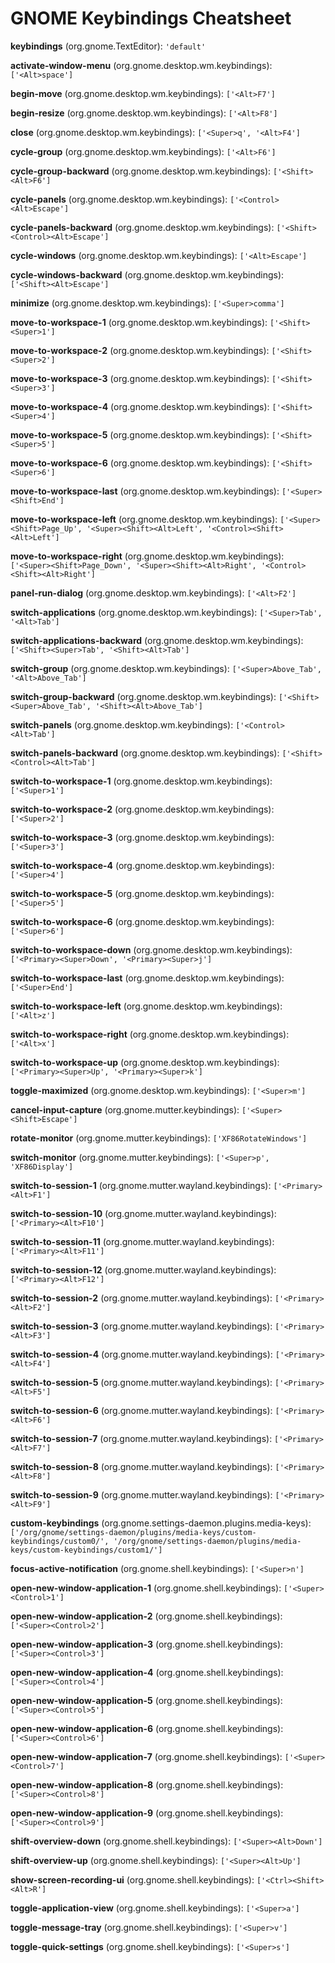 # GNOME Keybindings Cheatsheet


**keybindings** (org.gnome.TextEditor): `'default'`

**activate-window-menu** (org.gnome.desktop.wm.keybindings): `['<Alt>space']`

**begin-move** (org.gnome.desktop.wm.keybindings): `['<Alt>F7']`

**begin-resize** (org.gnome.desktop.wm.keybindings): `['<Alt>F8']`

**close** (org.gnome.desktop.wm.keybindings): `['<Super>q', '<Alt>F4']`

**cycle-group** (org.gnome.desktop.wm.keybindings): `['<Alt>F6']`

**cycle-group-backward** (org.gnome.desktop.wm.keybindings): `['<Shift><Alt>F6']`

**cycle-panels** (org.gnome.desktop.wm.keybindings): `['<Control><Alt>Escape']`

**cycle-panels-backward** (org.gnome.desktop.wm.keybindings): `['<Shift><Control><Alt>Escape']`

**cycle-windows** (org.gnome.desktop.wm.keybindings): `['<Alt>Escape']`

**cycle-windows-backward** (org.gnome.desktop.wm.keybindings): `['<Shift><Alt>Escape']`

**minimize** (org.gnome.desktop.wm.keybindings): `['<Super>comma']`

**move-to-workspace-1** (org.gnome.desktop.wm.keybindings): `['<Shift><Super>1']`

**move-to-workspace-2** (org.gnome.desktop.wm.keybindings): `['<Shift><Super>2']`

**move-to-workspace-3** (org.gnome.desktop.wm.keybindings): `['<Shift><Super>3']`

**move-to-workspace-4** (org.gnome.desktop.wm.keybindings): `['<Shift><Super>4']`

**move-to-workspace-5** (org.gnome.desktop.wm.keybindings): `['<Shift><Super>5']`

**move-to-workspace-6** (org.gnome.desktop.wm.keybindings): `['<Shift><Super>6']`

**move-to-workspace-last** (org.gnome.desktop.wm.keybindings): `['<Super><Shift>End']`

**move-to-workspace-left** (org.gnome.desktop.wm.keybindings): `['<Super><Shift>Page_Up', '<Super><Shift><Alt>Left', '<Control><Shift><Alt>Left']`

**move-to-workspace-right** (org.gnome.desktop.wm.keybindings): `['<Super><Shift>Page_Down', '<Super><Shift><Alt>Right', '<Control><Shift><Alt>Right']`

**panel-run-dialog** (org.gnome.desktop.wm.keybindings): `['<Alt>F2']`

**switch-applications** (org.gnome.desktop.wm.keybindings): `['<Super>Tab', '<Alt>Tab']`

**switch-applications-backward** (org.gnome.desktop.wm.keybindings): `['<Shift><Super>Tab', '<Shift><Alt>Tab']`

**switch-group** (org.gnome.desktop.wm.keybindings): `['<Super>Above_Tab', '<Alt>Above_Tab']`

**switch-group-backward** (org.gnome.desktop.wm.keybindings): `['<Shift><Super>Above_Tab', '<Shift><Alt>Above_Tab']`

**switch-panels** (org.gnome.desktop.wm.keybindings): `['<Control><Alt>Tab']`

**switch-panels-backward** (org.gnome.desktop.wm.keybindings): `['<Shift><Control><Alt>Tab']`

**switch-to-workspace-1** (org.gnome.desktop.wm.keybindings): `['<Super>1']`

**switch-to-workspace-2** (org.gnome.desktop.wm.keybindings): `['<Super>2']`

**switch-to-workspace-3** (org.gnome.desktop.wm.keybindings): `['<Super>3']`

**switch-to-workspace-4** (org.gnome.desktop.wm.keybindings): `['<Super>4']`

**switch-to-workspace-5** (org.gnome.desktop.wm.keybindings): `['<Super>5']`

**switch-to-workspace-6** (org.gnome.desktop.wm.keybindings): `['<Super>6']`

**switch-to-workspace-down** (org.gnome.desktop.wm.keybindings): `['<Primary><Super>Down', '<Primary><Super>j']`

**switch-to-workspace-last** (org.gnome.desktop.wm.keybindings): `['<Super>End']`

**switch-to-workspace-left** (org.gnome.desktop.wm.keybindings): `['<Alt>z']`

**switch-to-workspace-right** (org.gnome.desktop.wm.keybindings): `['<Alt>x']`

**switch-to-workspace-up** (org.gnome.desktop.wm.keybindings): `['<Primary><Super>Up', '<Primary><Super>k']`

**toggle-maximized** (org.gnome.desktop.wm.keybindings): `['<Super>m']`

**cancel-input-capture** (org.gnome.mutter.keybindings): `['<Super><Shift>Escape']`

**rotate-monitor** (org.gnome.mutter.keybindings): `['XF86RotateWindows']`

**switch-monitor** (org.gnome.mutter.keybindings): `['<Super>p', 'XF86Display']`

**switch-to-session-1** (org.gnome.mutter.wayland.keybindings): `['<Primary><Alt>F1']`

**switch-to-session-10** (org.gnome.mutter.wayland.keybindings): `['<Primary><Alt>F10']`

**switch-to-session-11** (org.gnome.mutter.wayland.keybindings): `['<Primary><Alt>F11']`

**switch-to-session-12** (org.gnome.mutter.wayland.keybindings): `['<Primary><Alt>F12']`

**switch-to-session-2** (org.gnome.mutter.wayland.keybindings): `['<Primary><Alt>F2']`

**switch-to-session-3** (org.gnome.mutter.wayland.keybindings): `['<Primary><Alt>F3']`

**switch-to-session-4** (org.gnome.mutter.wayland.keybindings): `['<Primary><Alt>F4']`

**switch-to-session-5** (org.gnome.mutter.wayland.keybindings): `['<Primary><Alt>F5']`

**switch-to-session-6** (org.gnome.mutter.wayland.keybindings): `['<Primary><Alt>F6']`

**switch-to-session-7** (org.gnome.mutter.wayland.keybindings): `['<Primary><Alt>F7']`

**switch-to-session-8** (org.gnome.mutter.wayland.keybindings): `['<Primary><Alt>F8']`

**switch-to-session-9** (org.gnome.mutter.wayland.keybindings): `['<Primary><Alt>F9']`

**custom-keybindings** (org.gnome.settings-daemon.plugins.media-keys): `['/org/gnome/settings-daemon/plugins/media-keys/custom-keybindings/custom0/', '/org/gnome/settings-daemon/plugins/media-keys/custom-keybindings/custom1/']`

**focus-active-notification** (org.gnome.shell.keybindings): `['<Super>n']`

**open-new-window-application-1** (org.gnome.shell.keybindings): `['<Super><Control>1']`

**open-new-window-application-2** (org.gnome.shell.keybindings): `['<Super><Control>2']`

**open-new-window-application-3** (org.gnome.shell.keybindings): `['<Super><Control>3']`

**open-new-window-application-4** (org.gnome.shell.keybindings): `['<Super><Control>4']`

**open-new-window-application-5** (org.gnome.shell.keybindings): `['<Super><Control>5']`

**open-new-window-application-6** (org.gnome.shell.keybindings): `['<Super><Control>6']`

**open-new-window-application-7** (org.gnome.shell.keybindings): `['<Super><Control>7']`

**open-new-window-application-8** (org.gnome.shell.keybindings): `['<Super><Control>8']`

**open-new-window-application-9** (org.gnome.shell.keybindings): `['<Super><Control>9']`

**shift-overview-down** (org.gnome.shell.keybindings): `['<Super><Alt>Down']`

**shift-overview-up** (org.gnome.shell.keybindings): `['<Super><Alt>Up']`

**show-screen-recording-ui** (org.gnome.shell.keybindings): `['<Ctrl><Shift><Alt>R']`

**toggle-application-view** (org.gnome.shell.keybindings): `['<Super>a']`

**toggle-message-tray** (org.gnome.shell.keybindings): `['<Super>v']`

**toggle-quick-settings** (org.gnome.shell.keybindings): `['<Super>s']`